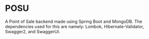 # POSU
A Point of Sale backend made using Spring Boot and MongoDB. The dependencies used for this are namely: Lombok, Hibernate-Validator, Swagger2, and SwaggerUI.
